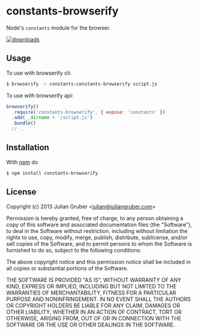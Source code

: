# constants-browserify

Node's `constants` module for the browser.

[![downloads](https://img.shields.io/npm/dm/constants-browserify.svg)](https://www.npmjs.org/package/constants-browserify)

## Usage

To use with browserify cli:

```bash
$ browserify -r constants:constants-browserify script.js
```

To use with browserify api:

```javascript
browserify()
  .require('constants-browserify', { expose: 'constants' })
  .add(__dirname + '/script.js')
  .bundle()
  // ...
```

## Installation

With [npm](http://npmjs.org) do

```bash
$ npm install constants-browserify
```

## License

Copyright \(c\) 2013 Julian Gruber &lt;julian@juliangruber.com&gt;

Permission is hereby granted, free of charge, to any person obtaining a copy of this software and associated documentation files \(the "Software"\), to deal in the Software without restriction, including without limitation the rights to use, copy, modify, merge, publish, distribute, sublicense, and/or sell copies of the Software, and to permit persons to whom the Software is furnished to do so, subject to the following conditions:

The above copyright notice and this permission notice shall be included in all copies or substantial portions of the Software.

THE SOFTWARE IS PROVIDED "AS IS", WITHOUT WARRANTY OF ANY KIND, EXPRESS OR IMPLIED, INCLUDING BUT NOT LIMITED TO THE WARRANTIES OF MERCHANTABILITY, FITNESS FOR A PARTICULAR PURPOSE AND NONINFRINGEMENT. IN NO EVENT SHALL THE AUTHORS OR COPYRIGHT HOLDERS BE LIABLE FOR ANY CLAIM, DAMAGES OR OTHER LIABILITY, WHETHER IN AN ACTION OF CONTRACT, TORT OR OTHERWISE, ARISING FROM, OUT OF OR IN CONNECTION WITH THE SOFTWARE OR THE USE OR OTHER DEALINGS IN THE SOFTWARE.

